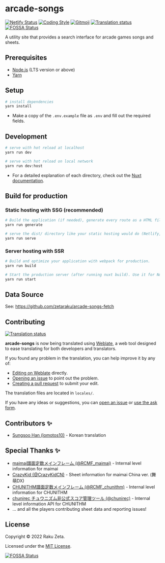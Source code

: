 # arcade-songs

[![Netlify Status](https://api.netlify.com/api/v1/badges/1c32f773-3a20-42a1-a8f7-ace6ec1a3ebc/deploy-status)](https://app.netlify.com/sites/arcade-songs/deploys) [![Coding Style](https://img.shields.io/badge/code_style-airbnb-%234B32C3)](https://github.com/airbnb/javascript) [![Gitmoji](https://img.shields.io/badge/commit_style-%20😜%20😍-%23FFDD67)](https://gitmoji.dev) [![Translation status](https://hosted.weblate.org/widgets/arcade-songs/-/svg-badge.svg)](https://hosted.weblate.org/engage/arcade-songs/) [![FOSSA Status](https://app.fossa.com/api/projects/git%2Bgithub.com%2Fzetaraku%2Farcade-songs.svg?type=shield)](https://app.fossa.com/projects/git%2Bgithub.com%2Fzetaraku%2Farcade-songs?ref=badge_shield)

A utility site that provides a search interface for arcade games songs and sheets.

## Prerequisites

- [Node.js](https://nodejs.org/) (LTS version or above)
- [Yarn](https://yarnpkg.com/)

## Setup

```sh
# install dependencies
yarn install
```

- Make a copy of the `.env.example` file as `.env` and fill out the required fields.

## Development

```sh
# serve with hot reload at localhost
yarn run dev

# serve with hot reload on local network
yarn run dev:host
```

- For a detailed explanation of each directory, check out the [Nuxt documentation](https://nuxtjs.org).

## Build for production

### Static hosting with SSG (recommended)

```sh
# Build the application (if needed), generate every route as a HTML file and statically export to dist/ directory (used for static hosting).
yarn run generate

# serve the dist/ directory like your static hosting would do (Netlify, Vercel, Surge, etc), great for testing before deploying.
yarn run serve
```

### Server hosting with SSR

```sh
# Build and optimize your application with webpack for production.
yarn run build

# Start the production server (after running nuxt build). Use it for Node.js hosting like Heroku, Digital Ocean, etc.
yarn run start
```

## Data Source

See: <https://github.com/zetaraku/arcade-songs-fetch>

## Contributing

[![Translation status](https://hosted.weblate.org/widgets/arcade-songs/-/287x66-grey.png)](https://hosted.weblate.org/engage/arcade-songs/)

**arcade-songs** is now being translated using [Weblate](https://weblate.org/), a web tool designed to ease translating for both developers and translators.

If you found any problem in the translation, you can help improve it by any of:

- [Editing on Weblate](https://hosted.weblate.org/projects/arcade-songs/arcade-songs/) directly.
- [Opening an issue](https://github.com/zetaraku/arcade-songs/issues) to point out the problem.
- [Creating a pull request](https://github.com/zetaraku/arcade-songs/pulls) to submit your edit.

The translation files are located in `locales/`.

If you have any ideas or suggestions, you can [open an issue](https://github.com/zetaraku/arcade-songs/issues) or [use the ask form](https://arcade-songs-report.zetaraku.dev/).

## Contributors ✨

- [Sungsoo Han (lomotos10)](https://github.com/lomotos10) - Korean translation

## Special Thanks ✨

- [maimai譜面定数メインフレーム (@RCMF_maimai)](https://twitter.com/rcmf_maimai) - Internal level information for maimai
- [CrazyKid (@CrazyKidCN)](https://github.com/CrazyKidCN) - Sheet information for maimai China ver. (舞萌DX)
- [CHUNITHM譜面定数メインフレーム (@RCMF_chunithm)](https://twitter.com/RCMF_chunithm) - Internal level information for CHUNITHM
- [chunirec チュウニズム非公式スコア管理ツール (@chunirec)](https://twitter.com/chunirec) - Internal level information API for CHUNITHM
- ... and all the players contributing sheet data and reporting issues!

## License

Copyright © 2022 Raku Zeta.

Licensed under the [MIT License](./LICENSE).

[![FOSSA Status](https://app.fossa.com/api/projects/git%2Bgithub.com%2Fzetaraku%2Farcade-songs.svg?type=large)](https://app.fossa.com/projects/git%2Bgithub.com%2Fzetaraku%2Farcade-songs?ref=badge_large)
